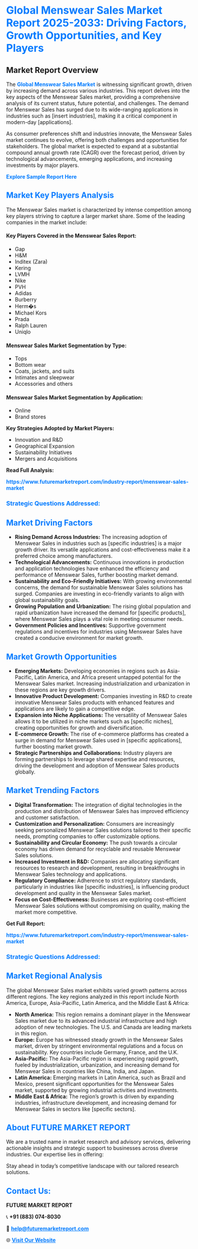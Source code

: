 <h1 style="color: #007BFF;">Global Menswear Sales Market Report 2025-2033: Driving Factors, Growth Opportunities, and Key Players</h1>

<section id="overview">
<h2>Market Report Overview</h2>
<p>The <a href="https://www.futuremarketreport.com/industry-report/menswear-sales-market" style="color: #007BFF; text-decoration: none;"><strong>Global Menswear Sales Market</strong></a> is witnessing significant growth, driven by increasing demand across various industries. This report delves into the key aspects of the Menswear Sales market, providing a comprehensive analysis of its current status, future potential, and challenges. The demand for Menswear Sales has surged due to its wide-ranging applications in industries such as [insert industries], making it a critical component in modern-day [applications].</p>
<p>As consumer preferences shift and industries innovate, the Menswear Sales market continues to evolve, offering both challenges and opportunities for stakeholders. The global market is expected to expand at a substantial compound annual growth rate (CAGR) over the forecast period, driven by technological advancements, emerging applications, and increasing investments by major players.</p>
</section>

<section id="overview">
<p><a href="https://www.futuremarketreport.com/request-sample/reportId=109268" style="color: #007BFF; text-decoration: none;"><strong>Explore Sample Report Here</strong></a></p>
</section>

<section id="key-players">
<h2 style="color: #007BFF;">Market Key Players Analysis</h2>
<p>The Menswear Sales market is characterized by intense competition among key players striving to capture a larger market share. Some of the leading companies in the market include:</p>
<h4>Key Players Covered in the Menswear Sales Report:</h4>
<ul><li>Gap</li><li>H&amp;M</li><li>Inditex (Zara)</li><li>Kering</li><li>LVMH</li><li>Nike</li><li>PVH</li><li>Adidas</li><li>Burberry</li><li>Herm�s</li><li>Michael Kors</li><li>Prada</li><li>Ralph Lauren</li><li>Uniqlo</li></ul>
<h4>Menswear Sales Market Segmentation by Type:</h4>
<ul><li>Tops</li><li>Bottom wear</li><li>Coats, jackets, and suits</li><li>Intimates and sleepwear</li><li>Accessories and others</li></ul>

<h4>Menswear Sales Market Segmentation by Application:</h4>
<ul><li>Online</li><li>Brand stores</li></ul>
<p><strong>Key Strategies Adopted by Market Players:</strong></p>
<ul>
<li>Innovation and R&D</li>
<li>Geographical Expansion</li>
<li>Sustainability Initiatives</li>
<li>Mergers and Acquisitions</li>
</ul>
</section>

<section>
<p><strong>Read Full Analysis: </strong></p><a href="https://www.futuremarketreport.com/industry-report/menswear-sales-market" style="color: #007BFF; text-decoration: none;"><strong>https://www.futuremarketreport.com/industry-report/menswear-sales-market</strong></a>
<h3 style="color: #007BFF;">Strategic Questions Addressed:</h3>
</section>

<section id="driving-factors">
<h2 style="color: #007BFF;">Market Driving Factors</h2>
<ul>
<li><strong>Rising Demand Across Industries:</strong> The increasing adoption of Menswear Sales in industries such as [specific industries] is a major growth driver. Its versatile applications and cost-effectiveness make it a preferred choice among manufacturers.</li>
<li><strong>Technological Advancements:</strong> Continuous innovations in production and application technologies have enhanced the efficiency and performance of Menswear Sales, further boosting market demand.</li>
<li><strong>Sustainability and Eco-Friendly Initiatives:</strong> With growing environmental concerns, the demand for sustainable Menswear Sales solutions has surged. Companies are investing in eco-friendly variants to align with global sustainability goals.</li>
<li><strong>Growing Population and Urbanization:</strong> The rising global population and rapid urbanization have increased the demand for [specific products], where Menswear Sales plays a vital role in meeting consumer needs.</li>
<li><strong>Government Policies and Incentives:</strong> Supportive government regulations and incentives for industries using Menswear Sales have created a conducive environment for market growth.</li>
</ul>
</section>

<section id="growth-opportunities">
<h2 style="color: #007BFF;">Market Growth Opportunities</h2>
<ul>
<li><strong>Emerging Markets:</strong> Developing economies in regions such as Asia-Pacific, Latin America, and Africa present untapped potential for the Menswear Sales market. Increasing industrialization and urbanization in these regions are key growth drivers.</li>
<li><strong>Innovative Product Development:</strong> Companies investing in R&D to create innovative Menswear Sales products with enhanced features and applications are likely to gain a competitive edge.</li>
<li><strong>Expansion into Niche Applications:</strong> The versatility of Menswear Sales allows it to be utilized in niche markets such as [specific niches], creating opportunities for growth and diversification.</li>
<li><strong>E-commerce Growth:</strong> The rise of e-commerce platforms has created a surge in demand for Menswear Sales used in [specific applications], further boosting market growth.</li>
<li><strong>Strategic Partnerships and Collaborations:</strong> Industry players are forming partnerships to leverage shared expertise and resources, driving the development and adoption of Menswear Sales products globally.</li>
</ul>
</section>

<section id="trending-factors">
<h2 style="color: #007BFF;">Market Trending Factors</h2>
<ul>
<li><strong>Digital Transformation:</strong> The integration of digital technologies in the production and distribution of Menswear Sales has improved efficiency and customer satisfaction.</li>
<li><strong>Customization and Personalization:</strong> Consumers are increasingly seeking personalized Menswear Sales solutions tailored to their specific needs, prompting companies to offer customizable options.</li>
<li><strong>Sustainability and Circular Economy:</strong> The push towards a circular economy has driven demand for recyclable and reusable Menswear Sales solutions.</li>
<li><strong>Increased Investment in R&D:</strong> Companies are allocating significant resources to research and development, resulting in breakthroughs in Menswear Sales technology and applications.</li>
<li><strong>Regulatory Compliance:</strong> Adherence to strict regulatory standards, particularly in industries like [specific industries], is influencing product development and quality in the Menswear Sales market.</li>
<li><strong>Focus on Cost-Effectiveness:</strong> Businesses are exploring cost-efficient Menswear Sales solutions without compromising on quality, making the market more competitive.</li>
</ul>
</section>

<section>
<p><strong>Get Full Report: </strong></p><a href="https://www.futuremarketreport.com/industry-report/menswear-sales-market" style="color: #007BFF; text-decoration: none;"><strong>https://www.futuremarketreport.com/industry-report/menswear-sales-market</strong></a>
<h3 style="color: #007BFF;">Strategic Questions Addressed:</h3>
</section>


<section id="regional-analysis">
<h2 style="color: #007BFF;">Market Regional Analysis</h2>
<p>The global Menswear Sales market exhibits varied growth patterns across different regions. The key regions analyzed in this report include North America, Europe, Asia-Pacific, Latin America, and the Middle East & Africa:</p>
<ul>
<li><strong>North America:</strong> This region remains a dominant player in the Menswear Sales market due to its advanced industrial infrastructure and high adoption of new technologies. The U.S. and Canada are leading markets in this region.</li>
<li><strong>Europe:</strong> Europe has witnessed steady growth in the Menswear Sales market, driven by stringent environmental regulations and a focus on sustainability. Key countries include Germany, France, and the U.K.</li>
<li><strong>Asia-Pacific:</strong> The Asia-Pacific region is experiencing rapid growth, fueled by industrialization, urbanization, and increasing demand for Menswear Sales in countries like China, India, and Japan.</li>
<li><strong>Latin America:</strong> Emerging markets in Latin America, such as Brazil and Mexico, present significant opportunities for the Menswear Sales market, supported by growing industrial activities and investments.</li>
<li><strong>Middle East & Africa:</strong> The region’s growth is driven by expanding industries, infrastructure development, and increasing demand for Menswear Sales in sectors like [specific sectors].</li>
</ul>
</section>

<footer>
<h2 style="color: #007BFF;">About FUTURE MARKET REPORT</h2>
<p>We are a trusted name in market research and advisory services, delivering actionable insights and strategic support to businesses across diverse industries. Our expertise lies in offering:</p>

<p>Stay ahead in today’s competitive landscape with our tailored research solutions.</p>

<h2 style="color: #007BFF;">Contact Us:</h2>
<p><strong>FUTURE MARKET REPORT</strong></p>
<p>📞 <strong>+91 (883) 074-8030</strong></p>
<p>📧 <strong><a href="mailto:help@futuremarketreport.com" style="color: #007BFF;">help@futuremarketreport.com</a></strong></p>
<p>🌐 <strong><a href="https://www.futuremarketreport.com/" style="color: #007BFF;">Visit Our Website</a></strong></p>
</footer>